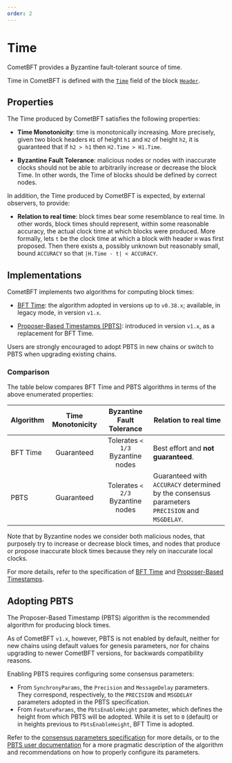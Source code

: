 ```yaml
---
order: 2
---
```

# Time

CometBFT provides a Byzantine fault-tolerant source of time.

Time in CometBFT is defined with the [`Time`][spec-time] field of the
block [`Header`][spec-header].

## Properties

The Time produced by CometBFT satisfies the following properties:

- **Time Monotonicity**: time is monotonically increasing.  More precisely, given
  two block headers `H1` of height `h1` and `H2` of height `h2`,
  it is guaranteed that if `h2 > h1` then `H2.Time > H1.Time`.

- **Byzantine Fault Tolerance**: malicious nodes or nodes with inaccurate clocks should not be able
  to arbitrarily increase or decrease the block Time.
  In other words, the Time of blocks should be defined by correct nodes.

In addition, the Time produced by CometBFT is expected, by external observers, to provide:

- **Relation to real time**: block times bear some resemblance to real time.
  In other words, block times should represent, within some reasonable accuracy,
  the actual clock time at which blocks were produced.
  More formally, lets `t` be the clock time at which a block with header `H`
  was first proposed.
  Then there exists a, possibly unknown but reasonably small, bound `ACCURACY`
  so that `|H.Time - t| < ACCURACY`.

## Implementations

CometBFT implements two algorithms for computing block times:

- [BFT Time][bft-time]: the algorithm adopted in versions up to `v0.38.x`;
  available, in legacy mode, in version `v1.x`.

- [Proposer-Based Timestamps (PBTS)][pbts-spec]: introduced in version `v1.x`,
  as a replacement for BFT Time.

Users are strongly encouraged to adopt PBTS in new chains or switch to PBTS
when upgrading existing chains.

### Comparison

The table below compares BFT Time and PBTS algorithms in terms of the above enumerated properties:

| Algorithm | Time Monotonicity | Byzantine Fault Tolerance         | Relation to real time                                                                         |
|-----------|:-----------------:|:---------------------------------:|-----------------------------------------------------------------------------------------------|
| BFT Time  | Guaranteed        | Tolerates `< 1/3` Byzantine nodes | Best effort and **not guaranteed**.                                                           |
| PBTS      | Guaranteed        | Tolerates `< 2/3` Byzantine nodes | Guaranteed with `ACCURACY` determined by the consensus parameters `PRECISION` and `MSGDELAY`. |

Note that by Byzantine nodes we consider both malicious nodes, that purposely
try to increase or decrease block times, and nodes that produce or propose
inaccurate block times because they rely on inaccurate local clocks.

For more details, refer to the specification of [BFT Time][bft-time] and [Proposer-Based Timestamps][pbts-spec].

## Adopting PBTS

The Proposer-Based Timestamp (PBTS) algorithm is the recommended algorithm for
producing block times.

As of CometBFT `v1.x`, however, PBTS is not enabled by default, neither for new
chains using default values for genesis parameters, nor for chains upgrading to
newer CometBFT versions, for backwards compatibility reasons.

Enabling PBTS requires configuring some consensus parameters:

- From `SynchronyParams`, the `Precision` and `MessageDelay` parameters.
  They correspond, respectively, to the `PRECISION` and `MSGDELAY` parameters 
  adopted in the PBTS specification.
- From `FeatureParams`, the `PbtsEnableHeight` parameter, which defines the
  height from which PBTS will be adopted.
  While it is set to `0` (default) or in heights previous to
  `PbtsEnableHeight`, BFT Time is adopted.

Refer to the [consensus parameters specification][spec-params] for more details,
or to the [PBTS user documentation]() for a more pragmatic description of the
algorithm and recommendations on how to properly configure its parameters.

[spec-time]: ../core/data_structures.md#time
[spec-header]: ../core/data_structures.md#header
[bft-time]: ./bft-time.md
[pbts-spec]: ./proposer-based-timestamp/README.md
[spec-params]: ../core/data_structures.md#consensusparams
[pbts-doc]: https://docs.cometbft.com/main/explanation/core/proposer-based-timestamps
